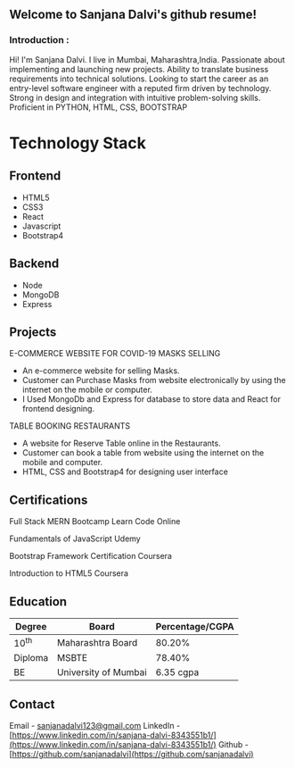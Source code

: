 ##  Welcome to Sanjana Dalvi's github resume!
### Introduction :

Hi! I'm Sanjana Dalvi. I live in Mumbai, Maharashtra,India. Passionate about implementing and launching new projects. Ability to translate business requirements into technical solutions. Looking to start the career as an entry-level software engineer with a reputed firm driven by technology. Strong in design and integration with intuitive problem-solving skills. Proficient in PYTHON, HTML, CSS, BOOTSTRAP


#  Technology Stack

## Frontend

 - HTML5
 - CSS3
 - React
 - Javascript
 - Bootstrap4

## Backend

 - Node
 - MongoDB
 - Express

## Projects

E-COMMERCE WEBSITE FOR COVID-19 MASKS SELLING

-   An e-commerce website for selling Masks.
-   Customer can Purchase Masks from website electronically by using the internet on the mobile or computer.
-   I Used MongoDb and Express for database to store data and React for frontend designing.

TABLE BOOKING RESTAURANTS

-   A website for Reserve Table online in the Restaurants.
-   Customer can book a table from website using the internet on the mobile and computer.
-   HTML, CSS and Bootstrap4 for designing user interface

## Certifications
Full Stack MERN Bootcamp
Learn Code Online

Fundamentals of JavaScript
Udemy

Bootstrap Framework Certification
Coursera

Introduction to HTML5
Coursera
## Education



|     Degree      |Board                          |Percentage/CGPA                        |
|----------------|-------------------------------|-----------------------------|
|10<sup>th</sup>|Maharashtra Board           |80.20%            |
|Diploma          |MSBTE            |78.40%           |
|BE          |University of Mumbai|6.35 cgpa|


## Contact

Email - sanjanadalvi123@gmail.com
LinkedIn - [https://www.linkedin.com/in/sanjana-dalvi-8343551b1/](https://www.linkedin.com/in/sanjana-dalvi-8343551b1/)
Github - [https://github.com/sanjanadalvi](https://github.com/sanjanadalvi)

